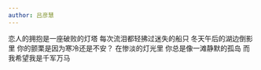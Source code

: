 ```yaml
---
author: 吕彦慧
---
```

恋人的拥抱是一座破败的灯塔
每次流泪都轻拂过迷失的船只
冬天午后的湖边倒影里
你的颤栗是因为寒冷还是不安？
在惨淡的灯光里
你总是像一滩静默的孤岛
而我希望我是千军万马
